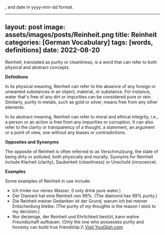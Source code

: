 , and date in yyyy-mm-dd format.

---
layout: post
image: assets/images/posts/Reinheit.png
title: Reinheit
categories: [German Vocabulary]
tags: [words, definitions]
date: 2022-08-20
---

Reinheit, translated as purity or cleanliness, is a word that can refer to both physical and abstract concepts.

**Definitions**

In its physical meaning, Reinheit can refer to the absence of any foreign or unwanted substances in an object, material, or substance. For instance, water that's free of any dirt or impurities can be considered pure or rein. Similarly, purity in metals, such as gold or silver, means free from any other elements.

In its abstract meaning, Reinheit can refer to moral and ethical integrity, i.e., a person or an action is free from any impurities or corruption. It can also refer to the clarity or transparency of a thought, a statement, an argument or a point of view, one without any biases or contradictions.

**Opposites and Synonyms**

The opposite of Reinheit is often referred to as Verschmutzung, the state of being dirty or polluted, both physically and morally. Syonyms for Reinheit include Klarheit (clarity), Sauberkeit (cleanliness) or Unschuld (innocence).

**Examples**

Some examples of Reinheit in use include:

- Ich trinke nur reines Wasser. (I only drink pure water.)
- Der Diamant hat eine Reinheit von 99%. (The diamond has 99% purity.)
- Die Reinheit meiner Gedanken ist der Grund, warum ich bei meiner Entscheidung bleibe. (The purity of my thoughts is the reason I stick to my decision.)
- Nur derjenige, der Reinheit und Ehrlichkeit besitzt, kann wahre Freundschaft aufbauen. (Only the one who possesses purity and honesty can build true friendship.)\ <a id="yg-widget-0" class="youglish-widget" data-query="Reinheit" data-lang="german" data-components="8412" data-auto-start="0" data-bkg-color="theme_light" data-title="How%20to%20pronounce%20Reinheit%20in%20German"  rel="nofollow" href="https://youglish.com">Visit YouGlish.com</a><script async src="https://youglish.com/public/emb/widget.js" charset="utf-8"></script>